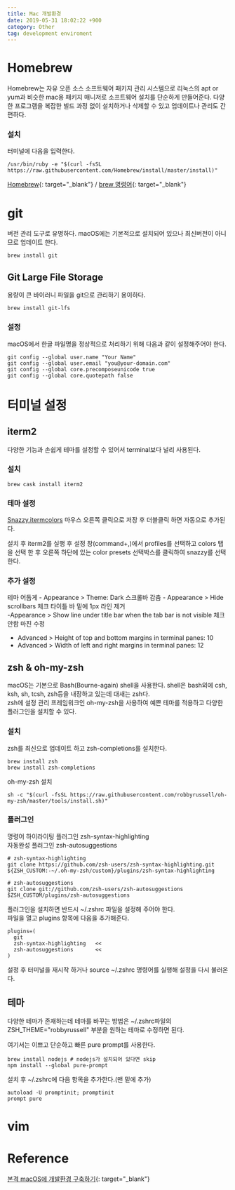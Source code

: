 ```yaml
---
title: Mac 개발환경
date: 2019-05-31 18:02:22 +900
category: Other
tag: development enviroment
---
```



# Homebrew 

Homebrew는 자유 오픈 소스 소프트웨어 패키지 관리 시스템으로 리눅스의 apt or yum과 비슷한 mac용 패키지 매니저로 소프트웨어 설치를 단순하게 만들어준다. 다양한 프로그램을 복잡한 빌드 과정 없이 설치하거나 삭제할 수 있고 업데이트나 관리도 간편하다.

### 설치
터미널에 다음을 입력한다.
```
/usr/bin/ruby -e "$(curl -fsSL https://raw.githubusercontent.com/Homebrew/install/master/install)"
```
  
[Homebrew](https://brew.sh/index_ko){: target="_blank"} / [brew 명령어](https://docs.brew.sh/Manpage.html){: target="_blank"}

# git

버전 관리 도구로 유명하다. macOS에는 기본적으로 설치되어 있으나 최신버전이 아니므로 업데이트 한다.
```
brew install git
```

## Git Large File Storage

용량이 큰 바이러니 파일을 git으로 관리하기 용이하다.
```
brew install git-lfs
```

### 설정
macOS에서 한글 파일명을 정상적으로 처리하기 위해 다음과 같이 설정해주어야 한다.

```
git config --global user.name "Your Name"
git config --global user.email "you@your-domain.com"
git config --global core.precomposeunicode true
git config --global core.quotepath false
```

# 터미널 설정

## iterm2

다양한 기능과 손쉽게 테마를 설정할 수 있어서 terminal보다 널리 사용된다.

### 설치 
```
brew cask install iterm2
```

### 테마 설정
[Snazzy.itermcolors](https://raw.githubusercontent.com/sindresorhus/iterm2-snazzy/master/Snazzy.itermcolors) 마우스 오른쪽 클릭으로 저장 후 더블클릭 하면 자동으로 추가된다.
  
설치 후 iterm2를 실행 후 설정 창(command+,)에서 profiles를 선택하고 colors 탭을 선택 한 후 오른쪽 하단에 있는 color presets 선택박스를 클릭하여 snazzy를 선택한다.

### 추가 설정
테마 어둡게
    - Appearance > Theme: Dark
스크롤바 감춤
    - Appearance > Hide scrollbars 체크
타이틀 바 밑에 1px 라인 제거    
    -Appearance > Show line under title bar when the tab bar is not visible 체크 안함
마진 수정
- Advanced > Height of top and bottom margins in terminal panes: 10
- Advanced > Width of left and right margins in terminal panes: 12

## zsh & oh-my-zsh
macOS는 기본으로 Bash(Bourne-again) shell을 사용한다. shell은 bash외에 csh, ksh, sh, tcsh, zsh등을 내장하고 있는데 대새는 zsh다.  
zsh에 설정 관리 프레임워크인 oh-my-zsh을 사용하여 예쁜 테마를 적용하고 다양한 플러그인을 설치할 수 있다.

### 설치
zsh를 최신으로 업데이트 하고 zsh-completions를 설치한다.
```
brew install zsh 
brew install zsh-completions
```
oh-my-zsh 설치
```
sh -c "$(curl -fsSL https://raw.githubusercontent.com/robbyrussell/oh-my-zsh/master/tools/install.sh)"
```
### 플러그인
명령어 하이라이팅 플러그인 zsh-syntax-highlighting  
자동완성 플러그인 zsh-autosuggestions
```
# zsh-syntax-highlighting
git clone https://github.com/zsh-users/zsh-syntax-highlighting.git ${ZSH_CUSTOM:-~/.oh-my-zsh/custom}/plugins/zsh-syntax-highlighting

# zsh-autosuggestions
git clone git://github.com/zsh-users/zsh-autosuggestions $ZSH_CUSTOM/plugins/zsh-autosuggestions
```
  
플러그인을 설치하면 반드시 ~/.zshrc 파일을 설정해 주어야 한다.  
파일을 열고 plugins 항목에 다음을 추가해준다.
```
plugins=(
  git
  zsh-syntax-highlighting   <<
  zsh-autosuggestions       <<
)
```

설정 후 터미널을 재시작 하거나 source ~/.zshrc 명령어를 실행해 설정을 다시 불러온다.

## 테마
다양한 테마가 존재하는데 테마를 바꾸는 방법은 ~/.zshrc파일의 ZSH_THEME="robbyrussell" 부분을 원하는 테마로 수정하면 된다.
  
여기서는 이쁘고 단순하고 빠른 pure prompt를 사용한다.

```
brew install nodejs # nodejs가 설치되어 있다면 skip
npm install --global pure-prompt
```
  
설치 후 ~/.zshrc에 다음 항목을 추가한다.(맨 밑에 추가)
```
autoload -U promptinit; promptinit
prompt pure
```

# vim


# Reference

[본격 macOS에 개발환경 구축하기](https://subicura.com/2017/11/22/mac-os-development-environment-setup.html){: target="_blank"}